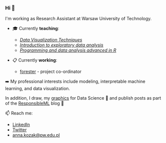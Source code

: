 ### Hi 👋

I'm working as Research Assistant at Warsaw University of Technology.

- :mortar_board: Currently **teaching**:
  - [*Data Visualization Techniques*](https://github.com/MI2-Education/2023Z-DataVisualizationTechniques)   
  - [*Introduction to exploratory data analysis*](https://github.com/MI2-Education/2023L-ExploratoryDataAnalysis)
  - [*Programming and data analysis advanced in R*](https://github.com/MI2-Education/2023L-AdvancedR)


- :clipboard: Currently **working**:
	- [forester](https://github.com/ModelOriented/forester) - project co-ordinator 
	

:arrow_right: My professional interests include modeling, interpretable machine learning, and data visualization. 

In addition, I draw, my [graphics](https://github.com/kozaka93/DataScienceGraphics) for Data Science 🎨 and publish posts as part of the [ResponsibleML](https://medium.com/responsibleml) blog 📝 


📫 Reach me:
- [LinkedIn](https://www.linkedin.com/in/kozakanna/)
- [Twitter](https://twitter.com/kozaka93)
- [anna.kozak@pw.edu.pl](mailto:anna.kozak@pw.edu.pl)
